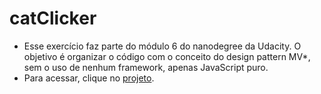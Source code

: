 # catClicker
- Esse exercício faz parte do módulo 6 do nanodegree da Udacity. O objetivo é organizar o código com o conceito do design pattern MV*, sem o uso de nenhum framework, apenas JavaScript puro.
- Para acessar, clique no [projeto](https://alinealvesvianna.github.io/catClicker/).


